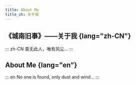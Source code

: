 ```yaml
---
title: About Me
title_zh: 关于我
---
```


## 《城南旧事》——关于我 {lang="zh-CN"}

::: zh-CN
查无此人，唯有风尘...
:::

## About Me {lang="en"}

::: en
No one is found, only dust and wind...
:::
